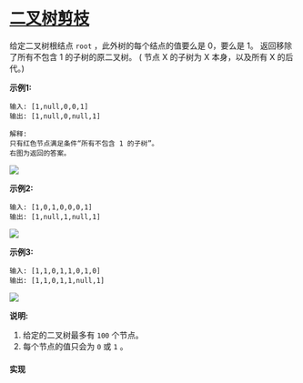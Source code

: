 # [二叉树剪枝](https://leetcode-cn.com/problems/binary-tree-pruning/description/)

给定二叉树根结点 `root` ，此外树的每个结点的值要么是 0，要么是 1。
返回移除了所有不包含 1 的子树的原二叉树。
( 节点 X 的子树为 X 本身，以及所有 X 的后代。)

**示例1:**
```
输入: [1,null,0,0,1]
输出: [1,null,0,null,1]
 
解释: 
只有红色节点满足条件“所有不包含 1 的子树”。
右图为返回的答案。
```
![](https://s3-lc-upload.s3.amazonaws.com/uploads/2018/04/06/1028_2.png)

**示例2:**
```
输入: [1,0,1,0,0,0,1]
输出: [1,null,1,null,1]
```
![](https://s3-lc-upload.s3.amazonaws.com/uploads/2018/04/06/1028_1.png)

**示例3:**
```
输入: [1,1,0,1,1,0,1,0]
输出: [1,1,0,1,1,null,1]
```
![](https://s3-lc-upload.s3.amazonaws.com/uploads/2018/04/05/1028.png)

**说明:**
1. 给定的二叉树最多有 `100` 个节点。
2. 每个节点的值只会为 `0` 或 `1` 。

#### 实现
